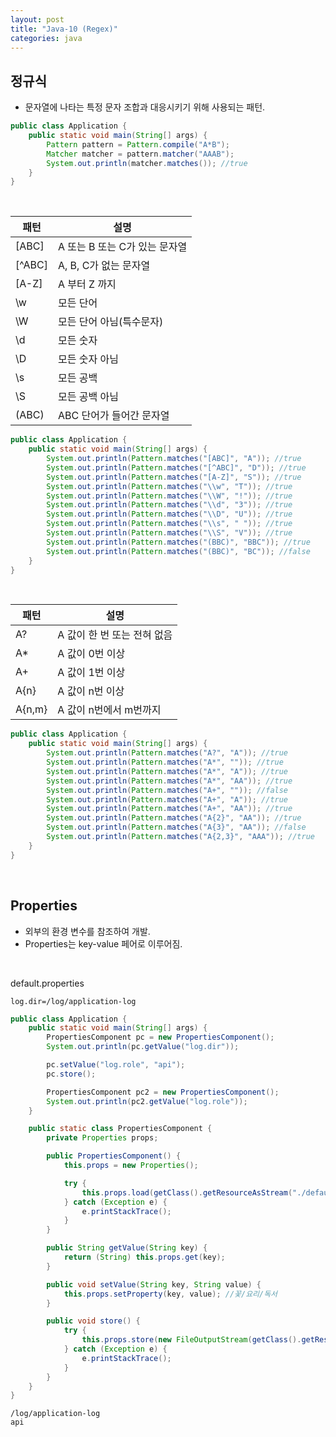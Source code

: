 ```yaml
---
layout: post  
title: "Java-10 (Regex)"  
categories: java
---
```


## 정규식 

- 문자열에 나타는 특정 문자 조합과 대응시키기 위해 사용되는 패턴.

```java
public class Application {
    public static void main(String[] args) {
        Pattern pattern = Pattern.compile("A*B");
        Matcher matcher = pattern.matcher("AAAB");
        System.out.println(matcher.matches()); //true
    }
} 
```

<br/>

|패턴|설명|
|---|---|
|[ABC]|A 또는 B 또는 C가 있는 문자열|
|[^ABC]|A, B, C가 없는 문자열|
|[A-Z]|A 부터 Z 까지|
|\w|모든 단어|
|\W|모든 단어 아님(특수문자)|
|\d|모든 숫자|
|\D|모든 숫자 아님|
|\s|모든 공백|
|\S|모든 공백 아님|
|(ABC)|ABC 단어가 들어간 문자열|

```java
public class Application {
    public static void main(String[] args) {
        System.out.println(Pattern.matches("[ABC]", "A")); //true
        System.out.println(Pattern.matches("[^ABC]", "D")); //true
        System.out.println(Pattern.matches("[A-Z]", "S")); //true
        System.out.println(Pattern.matches("\\w", "T")); //true
        System.out.println(Pattern.matches("\\W", "!")); //true
        System.out.println(Pattern.matches("\\d", "3")); //true
        System.out.println(Pattern.matches("\\D", "U")); //true
        System.out.println(Pattern.matches("\\s", " ")); //true
        System.out.println(Pattern.matches("\\S", "V")); //true
        System.out.println(Pattern.matches("(BBC)", "BBC")); //true
        System.out.println(Pattern.matches("(BBC)", "BC")); //false
    }
}
```

<br/>

|패턴|설명|
|---|---|
|A?|A 값이 한 번 또는 전혀 없음|
|A*|A 값이 0번 이상|
|A+|A 값이 1번 이상|
|A{n}|A 값이 n번 이상|
|A{n,m}|A 값이 n번에서 m번까지|

```java
public class Application {
    public static void main(String[] args) {
        System.out.println(Pattern.matches("A?", "A")); //true
        System.out.println(Pattern.matches("A*", "")); //true
        System.out.println(Pattern.matches("A*", "A")); //true
        System.out.println(Pattern.matches("A*", "AA")); //true
        System.out.println(Pattern.matches("A+", "")); //false
        System.out.println(Pattern.matches("A+", "A")); //true
        System.out.println(Pattern.matches("A+", "AA")); //true
        System.out.println(Pattern.matches("A{2}", "AA")); //true
        System.out.println(Pattern.matches("A{3}", "AA")); //false
        System.out.println(Pattern.matches("A{2,3}", "AAA")); //true
    }
}
```

<br/>

## Properties 

- 외부의 환경 변수를 참조하여 개발.
- Properties는 key-value 페어로 이루어짐.

<br/>

default.properties
```
log.dir=/log/application-log
```

```java
public class Application {
    public static void main(String[] args) {
        PropertiesComponent pc = new PropertiesComponent();
        System.out.println(pc.getValue("log.dir"));

        pc.setValue("log.role", "api");
        pc.store();

        PropertiesComponent pc2 = new PropertiesComponent();
        System.out.println(pc2.getValue("log.role"));
    }

    public static class PropertiesComponent {
        private Properties props;

        public PropertiesComponent() {
            this.props = new Properties();

            try {
                this.props.load(getClass().getResourceAsStream("./default.properties"));
            } catch (Exception e) {
                e.printStackTrace();
            }
        }

        public String getValue(String key) {
            return (String) this.props.get(key);
        }

        public void setValue(String key, String value) {
            this.props.setProperty(key, value); //꽃/요리/독서
        }

        public void store() {
            try {
                this.props.store(new FileOutputStream(getClass().getResource("default.properties").getPath()), "");
            } catch (Exception e) {
                e.printStackTrace();
            }
        }
    }
}
```
```
/log/application-log
api
```
